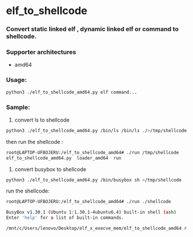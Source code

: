 # elf_to_shellcode

### Convert static linked elf , dynamic linked elf or command to shellcode.

### Supporter **architectures**

- amd64

### Usage:

```bash
python3 ./elf_to_shellcode_amd64.py elf command...
```

### Sample:

1. convert ls to shellcode 

```bash
python3 ./elf_to_shellcode_amd64.py /bin/ls /bin/ls ./>/tmp/shellcode
```

then run the shellcode :

```bash
root@LAPTOP-UFBOJERU:/elf_to_shellcode_amd64# ./run /tmp/shellcode
elf_to_shellcode_amd64.py  loader_amd64  run
```

1. convert busybox to shellcode 

```bash
python3 ./elf_to_shellcode_amd64.py /bin/busybox sh >/tmp/shellcode
```

run the shellcode:

```bash
root@LAPTOP-UFBOJERU:/elf_to_shellcode_amd64# ./run ./shellcode

BusyBox v1.30.1 (Ubuntu 1:1.30.1-4ubuntu6.4) built-in shell (ash)
Enter 'help' for a list of built-in commands.

/mnt/c/Users/lenovo/Desktop/elf_x_execve_mem/elf_to_shellcode_amd64 #
```